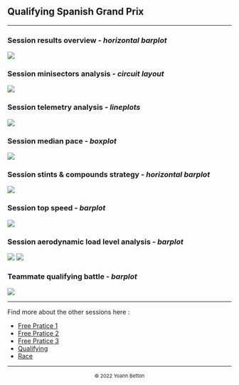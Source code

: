 ## Qualifying Spanish Grand Prix

---

### Session results overview - *horizontal barplot*

<img src="/output/2022-05-22_Spanish_Grand_Prix/qualifying_results_overview_white.png?raw=true"/>

### Session minisectors analysis - *circuit layout*

<img src="/output/2022-05-22_Spanish_Grand_Prix/qualifying_minisectors_analysis_white.png?raw=true"/>

### Session telemetry analysis - *lineplots*

<img src="/output/2022-05-22_Spanish_Grand_Prix/qualifying_telemetry_analysis_white.png?raw=true"/>

### Session median pace - *boxplot*

<img src="/output/2022-05-22_Spanish_Grand_Prix/qualifying_median_pace_white.png?raw=true"/>

### Session stints & compounds strategy - *horizontal barplot*

<img src="/output/2022-05-22_Spanish_Grand_Prix/qualifying_stints_compounds_stategy_white.png?raw=true"/>

### Session top speed - *barplot*

<img src="/output/2022-05-22_Spanish_Grand_Prix/topspeed_qualifying_white.png?raw=true"/>

### Session aerodynamic load level analysis - *barplot*

<img src="/output/2022-05-22_Spanish_Grand_Prix/qualifying_maximum_throttle_white.png?raw=true"/>

<img src="/output/2022-05-22_Spanish_Grand_Prix/qualifying_speed_ratio_white.png?raw=true"/>

### Teammate qualifying battle - *barplot*

<img src="/output/2022-05-22_Spanish_Grand_Prix/teammates_qualifying_battle_white.png?raw=true"/>

--- 

Find more about the other sessions here :
  - [Free Pratice 1](/page/FP1/2022-05-22_Spanish_Grand_Prix)  
  - [Free Pratice 2](/page/FP2/2022-05-22_Spanish_Grand_Prix) 
  - [Free Pratice 3](/page/FP3/2022-05-22_Spanish_Grand_Prix)
  - [Qualifying](/page/Qualifying/2022-05-22_Spanish_Grand_Prix) 
  - [Race](/page/Race/2022-05-22_Spanish_Grand_Prix)

---

<div style="text-align: center">
  <p style="font-size:11px">&copy; 2022 Yoann Betton</p>
</div>

<!-- ---

<p style="font-size:11px">Page generated from <a href="https://github.com/yoannbtn/yoannbtn.github.io">github.com/yoannbtn</a>.</p> -->